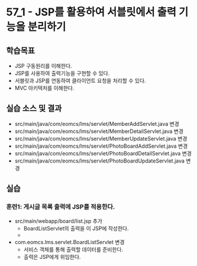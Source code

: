 # 57_1 - JSP를 활용하여 서블릿에서 출력 기능을 분리하기  

## 학습목표

- JSP 구동원리를 이해한다.
- JSP를 사용하여 출력기능을 구현할 수 있다.
- 서블릿과 JSP를 연동하여 클라이언트 요청을 처리할 수 있다.
- MVC 아키텍처를 이해한다.

## 실습 소스 및 결과

- src/main/java/com/eomcs/lms/servlet/MemberAddServlet.java 변경
- src/main/java/com/eomcs/lms/servlet/MemberDetailServlet.java 변경
- src/main/java/com/eomcs/lms/servlet/MemberUpdateServlet.java 변경
- src/main/java/com/eomcs/lms/servlet/PhotoBoardAddServlet.java 변경
- src/main/java/com/eomcs/lms/servlet/PhotoBoardDetailServlet.java 변경
- src/main/java/com/eomcs/lms/servlet/PhotoBoardUpdateServlet.java 변경

## 실습  

### 훈련1: 게시글 목록 출력에 JSP를 적용한다.

- src/main/webapp/board/list.jsp 추가
  - BoardListServlet의 출력을 이 JSP에 작성한다.
  - 
- com.eomcs.lms.servlet.BoardListServlet 변경
  - 서비스 객체를 통해 출력할 데이터를 준비한다.
  - 출력은 JSP에게 위임한다.
